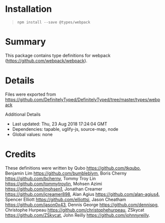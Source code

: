 # Installation
> `npm install --save @types/webpack`

# Summary
This package contains type definitions for webpack (https://github.com/webpack/webpack).

# Details
Files were exported from https://github.com/DefinitelyTyped/DefinitelyTyped/tree/master/types/webpack

Additional Details
 * Last updated: Thu, 23 Aug 2018 17:24:04 GMT
 * Dependencies: tapable, uglify-js, source-map, node
 * Global values: none

# Credits
These definitions were written by Qubo <https://github.com/tkqubo>, Benjamin Lim <https://github.com/bumbleblym>, Boris Cherny <https://github.com/bcherny>, Tommy Troy Lin <https://github.com/tommytroylin>, Mohsen Azimi <https://github.com/mohsen1>, Jonathan Creamer <https://github.com/jcreamer898>, Alan Agius <https://github.com/alan-agius4>, Spencer Elliott <https://github.com/elliottsj>, Jason Cheatham <https://github.com/jason0x43>, Dennis George <https://github.com/dennispg>, Christophe Hurpeau <https://github.com/christophehurpeau>, ZSkycat <https://github.com/ZSkycat>, John Reilly <https://github.com/johnnyreilly>.
